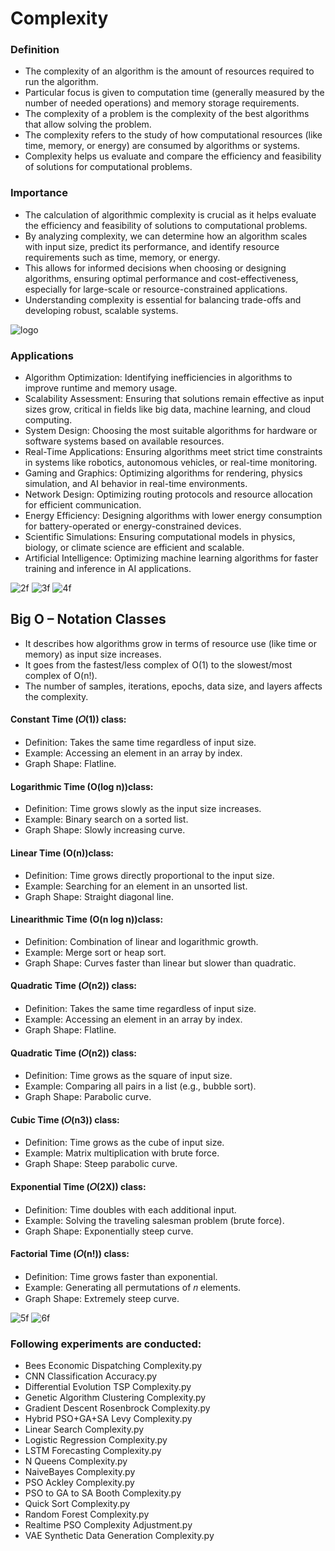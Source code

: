 # Complexity


### Definition
- The complexity of an algorithm is the amount of resources required to run the algorithm.
- Particular focus is given to computation time (generally measured by the number of needed operations) and memory storage requirements. 
- The complexity of a problem is the complexity of the best algorithms that allow solving the problem.
- The complexity refers to the study of how computational resources (like time, memory, or energy) are consumed by algorithms or systems.
- Complexity helps us evaluate and compare the efficiency and feasibility of solutions for computational problems.

### Importance
- The calculation of algorithmic complexity is crucial as it helps evaluate the efficiency and feasibility of solutions to computational problems. 
- By analyzing complexity, we can determine how an algorithm scales with input size, predict its performance, and identify resource requirements such as time, memory, or energy. 
- This allows for informed decisions when choosing or designing algorithms, ensuring optimal performance and cost-effectiveness, especially for large-scale or resource-constrained applications.
- Understanding complexity is essential for balancing trade-offs and developing robust, scalable systems.


![logo](https://github.com/user-attachments/assets/f3f05efe-fe2f-4389-8ef3-f9e0a0723cfd)

### Applications
- Algorithm Optimization: Identifying inefficiencies in algorithms to improve runtime and memory usage.
- Scalability Assessment: Ensuring that solutions remain effective as input sizes grow, critical in fields like big data, machine learning, and cloud computing.
- System Design: Choosing the most suitable algorithms for hardware or software systems based on available resources.
- Real-Time Applications: Ensuring algorithms meet strict time constraints in systems like robotics, autonomous vehicles, or real-time monitoring.
- Gaming and Graphics: Optimizing algorithms for rendering, physics simulation, and AI behavior in real-time environments.
- Network Design: Optimizing routing protocols and resource allocation for efficient communication.
- Energy Efficiency: Designing algorithms with lower energy consumption for battery-operated or energy-constrained devices.
- Scientific Simulations: Ensuring computational models in physics, biology, or climate science are efficient and scalable.
- Artificial Intelligence: Optimizing machine learning algorithms for faster training and inference in AI applications.

![2f](https://github.com/user-attachments/assets/bfcf6f3f-3442-4b7c-b7ab-b8e223e954cb)
![3f](https://github.com/user-attachments/assets/25caeec8-bd7e-404f-9cac-7536694fb63f)
![4f](https://github.com/user-attachments/assets/2fbcd4af-9fbd-46e2-8eb7-b616c9c77123)


## Big O – Notation Classes
- It describes how algorithms grow in terms of resource use (like time or memory) as input size increases.
- It goes from the fastest/less complex of O(1) to the slowest/most complex of O(n!). 
- The number of samples, iterations, epochs, data size, and layers affects the complexity.
#### Constant Time (𝑂(1)) class:
- Definition: Takes the same time regardless of input size.
- Example: Accessing an element in an array by index.
- Graph Shape: Flatline.
#### Logarithmic Time (O(log n))class:
- Definition: Time grows slowly as the input size increases.
- Example: Binary search on a sorted list.
- Graph Shape: Slowly increasing curve.
#### Linear Time (O(n))class:
- Definition: Time grows directly proportional to the input size.
- Example: Searching for an element in an unsorted list.
- Graph Shape: Straight diagonal line.
#### Linearithmic Time (O(n log n))class: 
- Definition: Combination of linear and logarithmic growth.
- Example: Merge sort or heap sort.
- Graph Shape: Curves faster than linear but slower than quadratic.
#### Quadratic Time (𝑂(n2)) class:
- Definition: Takes the same time regardless of input size.
- Example: Accessing an element in an array by index.
- Graph Shape: Flatline.
#### Quadratic Time (𝑂(n2)) class:
- Definition: Time grows as the square of input size.
- Example: Comparing all pairs in a list (e.g., bubble sort).
- Graph Shape: Parabolic curve.
#### Cubic Time (𝑂(n3)) class:
- Definition: Time grows as the cube of input size.
- Example: Matrix multiplication with brute force.
- Graph Shape: Steep parabolic curve.
#### Exponential Time (𝑂(2X)) class:
- Definition: Time doubles with each additional input.
- Example: Solving the traveling salesman problem (brute force).
- Graph Shape: Exponentially steep curve.
#### Factorial Time (𝑂(n!)) class:
- Definition: Time grows faster than exponential.
- Example: Generating all permutations of 𝑛 elements.
- Graph Shape: Extremely steep curve.



![5f](https://github.com/user-attachments/assets/3994d6b3-0bb1-42ed-80b2-08062070b3c1)
![6f](https://github.com/user-attachments/assets/2d777cb4-b86c-4feb-8b42-44842e80a9c4)

### Following experiments are conducted:
- Bees Economic Dispatching Complexity.py
- CNN Classification Accuracy.py
- Differential Evolution TSP Complexity.py
- Genetic Algorithm Clustering Complexity.py
- Gradient Descent Rosenbrock Complexity.py
- Hybrid PSO+GA+SA Levy Complexity.py
- Linear Search Complexity.py
- Logistic Regression Complexity.py
- LSTM Forecasting Complexity.py
- N Queens Complexity.py
- NaiveBayes Complexity.py
- PSO Ackley Complexity.py
- PSO to GA to SA Booth Complexity.py
- Quick Sort Complexity.py
- Random Forest Complexity.py
- Realtime PSO Complexity Adjustment.py
- VAE Synthetic Data Generation Complexity.py


